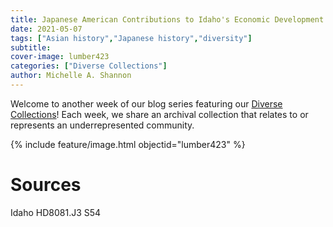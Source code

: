 ```yaml
---
title: Japanese American Contributions to Idaho's Economic Development
date: 2021-05-07
tags: ["Asian history","Japanese history","diversity"]
subtitle: 
cover-image: lumber423
categories: ["Diverse Collections"]
author: Michelle A. Shannon
---
```


Welcome to another week of our blog series featuring our [Diverse Collections](https://harvester.lib.uidaho.edu//series/diversecollections.html)! Each week, we share an archival collection that relates to or represents an underrepresented community.

{% include feature/image.html objectid="lumber423" %}

# Sources

Idaho HD8081.J3 S54